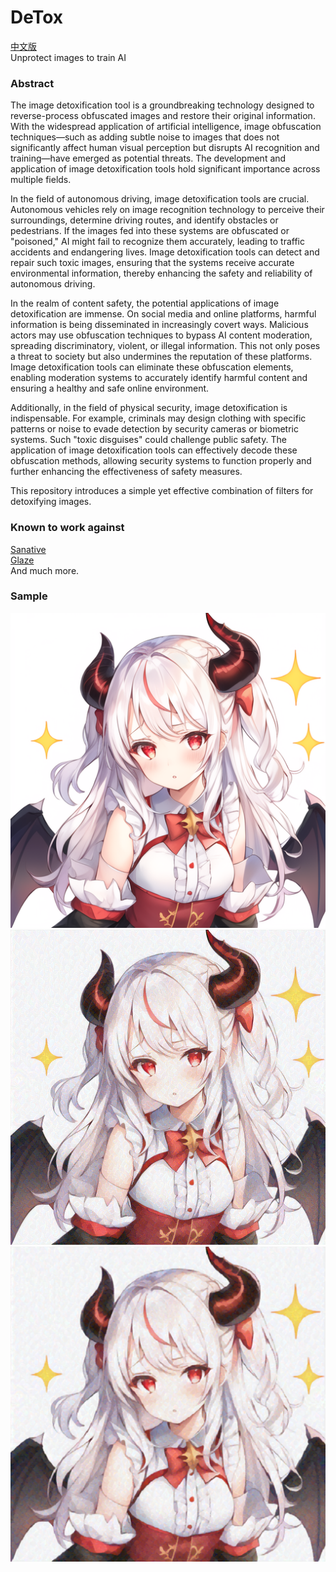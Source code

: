 # DeTox
[中文版](./README_CN.md)  
Unprotect images to train AI

### Abstract

The image detoxification tool is a groundbreaking technology designed to reverse-process obfuscated images and restore their original information. With the widespread application of artificial intelligence, image obfuscation techniques—such as adding subtle noise to images that does not significantly affect human visual perception but disrupts AI recognition and training—have emerged as potential threats. The development and application of image detoxification tools hold significant importance across multiple fields.

In the field of autonomous driving, image detoxification tools are crucial. Autonomous vehicles rely on image recognition technology to perceive their surroundings, determine driving routes, and identify obstacles or pedestrians. If the images fed into these systems are obfuscated or "poisoned," AI might fail to recognize them accurately, leading to traffic accidents and endangering lives. Image detoxification tools can detect and repair such toxic images, ensuring that the systems receive accurate environmental information, thereby enhancing the safety and reliability of autonomous driving.

In the realm of content safety, the potential applications of image detoxification are immense. On social media and online platforms, harmful information is being disseminated in increasingly covert ways. Malicious actors may use obfuscation techniques to bypass AI content moderation, spreading discriminatory, violent, or illegal information. This not only poses a threat to society but also undermines the reputation of these platforms. Image detoxification tools can eliminate these obfuscation elements, enabling moderation systems to accurately identify harmful content and ensuring a healthy and safe online environment.

Additionally, in the field of physical security, image detoxification is indispensable. For example, criminals may design clothing with specific patterns or noise to evade detection by security cameras or biometric systems. Such "toxic disguises" could challenge public safety. The application of image detoxification tools can effectively decode these obfuscation methods, allowing security systems to function properly and further enhancing the effectiveness of safety measures.

This repository introduces a simple yet effective combination of filters for detoxifying images.

### Known to work against

[Sanative](https://app.sanative.ai/shield)  
[Glaze](https://glaze.cs.uchicago.edu/what-is-glaze.html)  
And much more.  

### Sample
![Original Picture](./or.png)  
![Protected Picture](./pr.png)  
![DeToxed Picture](./done.png)  
